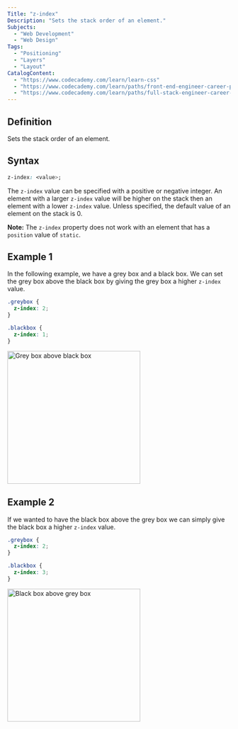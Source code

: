 ```yaml
---
Title: "z-index"
Description: "Sets the stack order of an element."
Subjects:
  - "Web Development"
  - "Web Design"
Tags:
  - "Positioning"
  - "Layers"
  - "Layout"
CatalogContent:
  - "https://www.codecademy.com/learn/learn-css"
  - "https://www.codecademy.com/learn/paths/front-end-engineer-career-path"
  - "https://www.codecademy.com/learn/paths/full-stack-engineer-career-path"
---
```


## Definition 

Sets the stack order of an element.

## Syntax

```css
z-index: <value>;
```

The `z-index` value can be specified with a positive or negative integer. An element with a larger `z-index` value will be higher on the stack then an element with a lower `z-index` value. Unless specified, the default value of an element on the stack is 0.

**Note:** The `z-index` property does not work with an element that has a `position` value of `static`.  

## Example 1

In the following example, we have a grey box and a black box. We can set the grey box above the black box by giving the grey box a higher `z-index` value. 

```css
.greybox {
  z-index: 2; 
}

.blackbox {
  z-index: 1; 
}
```

<img src="https://raw.githubusercontent.com/Codecademy/docs/main/media-file-hosting/z-index.png" alt="Grey box above black box" width="300px">

## Example 2

If we wanted to have the black box above the grey box we can simply give the black box a higher `z-index` value.

```css
.greybox {
  z-index: 2; 
}

.blackbox {
  z-index: 3; 
}
```

<img src="https://raw.githubusercontent.com/Codecademy/docs/main/media-file-hosting/z-index-2.png" alt="Black box above grey box" width="300px">
